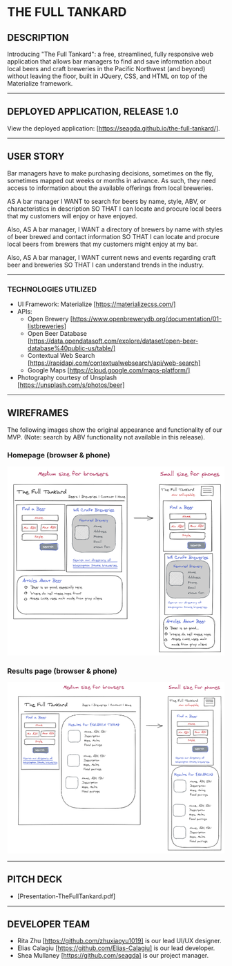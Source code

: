 # THE FULL TANKARD


## DESCRIPTION
Introducing "The Full Tankard": a free, streamlined, fully responsive web application that allows bar managers to find and save information about local beers and craft breweries in the Pacific Northwest (and beyond) without leaving the floor, built in JQuery, CSS, and HTML on top of the Materialize framework.

---------
## DEPLOYED APPLICATION, RELEASE 1.0
View the deployed application:  [https://seagda.github.io/the-full-tankard/].

---------
## USER STORY
Bar managers have to make purchasing decisions, sometimes on the fly, sometimes mapped out weeks or months in advance. As such, they need access to information about the available offerings from local breweries.   

AS A bar manager
I WANT to search for beers by name, style, ABV, or characteristics in description
SO THAT I can locate and procure local beers that my customers will enjoy or have enjoyed.

Also, AS A bar manager,
I WANT a directory of brewers by name with styles of beer brewed and contact information
SO THAT I can locate and procure local beers from brewers that my customers might enjoy at my bar.

Also, AS A bar manager,
I WANT current news and events regarding craft beer and breweries
SO THAT I can understand trends in the industry.

---------
### TECHNOLOGIES UTILIZED 
* UI Framework: Materialize [https://materializecss.com/]
* APIs:
    * Open Brewery [https://www.openbrewerydb.org/documentation/01-listbreweries]
    * Open Beer Database [https://data.opendatasoft.com/explore/dataset/open-beer-database%40public-us/table/]
    * Contextual Web Search [https://rapidapi.com/contextualwebsearch/api/web-search]
    * Google Maps [https://cloud.google.com/maps-platform/]
* Photography courtesy of Unsplash [https://unsplash.com/s/photos/beer]

---------
## WIREFRAMES
The following images show the original appearance and functionality of our MVP. (Note: search by ABV functionality not available in this release).

### Homepage (browser & phone)
![Homepage demo](assets/img/mock-homepage-TFT.png)

### Results page (browser & phone)
![Beer Results demo](assets/img/mock-beer-results-TFT.png)

---------
## PITCH DECK
* [Presentation-TheFullTankard.pdf]

---------
## DEVELOPER TEAM
* Rita Zhu [https://github.com/zhuxiaoyu1019] is our lead UI/UX designer.
* Elias Calagiu [https://github.com/Elias-Calagiu] is our lead developer.
* Shea Mullaney [https://github.com/seagda] is our project manager.